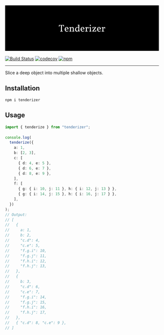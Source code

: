 ![Tenderizer](./tenderizer.svg)

[![Build Status](https://img.shields.io/endpoint.svg?url=https%3A%2F%2Factions-badge.atrox.dev%2Fminodisk%2Ftenderizer%2Fbadge%3Fref%3Dmain&style=flat-square)](https://actions-badge.atrox.dev/minodisk/tenderizer/goto?ref=main) [![codecov](https://img.shields.io/codecov/c/github/minodisk/tenderizer/main?style=flat-square&token=8ShEV6U5i2)](https://codecov.io/gh/minodisk/tenderizer) [![npm](https://img.shields.io/npm/v/tenderizer?style=flat-square)](https://www.npmjs.com/package/tenderizer)

---

Slice a deep object into multiple shallow objects.

## Installation

```bash
npm i tenderizer
```

## Usage

```typescript
import { tenderize } from "tenderizer";

console.log(
  tenderize({
    a: 1,
    b: [2, 3],
    c: [
      { d: 4, e: 5 },
      { d: 6, e: 7 },
      { d: 8, e: 9 },
    ],
    f: [
      { g: { i: 10, j: 11 }, h: { i: 12, j: 13 } },
      { g: { i: 14, j: 15 }, h: { i: 16, j: 17 } },
    ],
  })
);
// Output:
// [
//   {
//     a: 1,
//     b: 2,
//     "c.d": 4,
//     "c.e": 5,
//     "f.g.i": 10,
//     "f.g.j": 11,
//     "f.h.i": 12,
//     "f.h.j": 13,
//   },
//   {
//     b: 3,
//     "c.d": 6,
//     "c.e": 7,
//     "f.g.i": 14,
//     "f.g.j": 15,
//     "f.h.i": 16,
//     "f.h.j": 17,
//   },
//   { "c.d": 8, "c.e": 9 },
// ]
```
